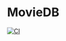 # MovieDB

[![CI](https://github.com/Expletiv/movie-db-symfony/actions/workflows/ci.yml/badge.svg)](https://github.com/Expletiv/movie-db-symfony/actions/workflows/ci.yml)
